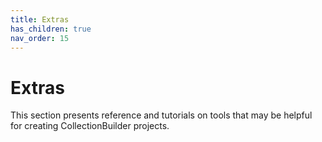 ```yaml
---
title: Extras
has_children: true
nav_order: 15
---
```


# Extras

This section presents reference and tutorials on tools that may be helpful for creating CollectionBuilder projects.
